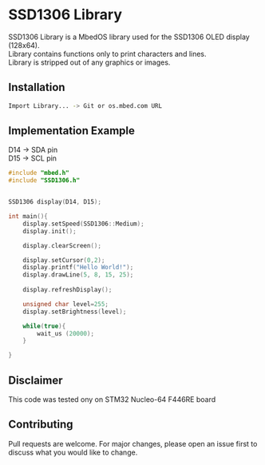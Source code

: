 # SSD1306 Library

SSD1306 Library is a MbedOS library used for the SSD1306 OLED display (128x64).<br/>
Library contains functions only to print characters and lines.<br/>
Library is stripped out of any graphics or images.

## Installation

```bash
Import Library... -> Git or os.mbed.com URL
```

## Implementation Example

D14 -> SDA pin<br/>
D15 -> SCL pin

```C++
#include "mbed.h"
#include "SSD1306.h"


SSD1306 display(D14, D15);

int main(){
    display.setSpeed(SSD1306::Medium);  
    display.init();  

    display.clearScreen(); 

    display.setCursor(0,2);             
    display.printf("Hello World!"); 
    display.drawLine(5, 8, 15, 25);
        
    display.refreshDisplay();

    unsigned char level=255;  
    display.setBrightness(level);

    while(true){
        wait_us (20000);
    }

}
```

## Disclaimer
This code was tested ony on STM32 Nucleo-64 F446RE board

## Contributing
Pull requests are welcome. For major changes, please open an issue first to discuss what you would like to change.

